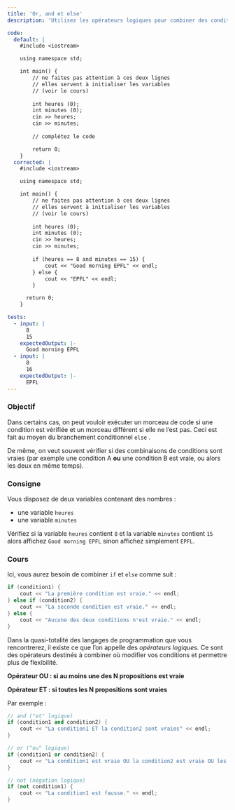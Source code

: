 ```yaml
---
title: 'Or, and et else'
description: 'Utilisez les opérateurs logiques pour combiner des conditions.'

code:
  default: |
    #include <iostream>

    using namespace std;

    int main() {        
        // ne faites pas attention à ces deux lignes    
        // elles servent à initialiser les variables    
        // (voir le cours)    
          
        int heures (0);    
        int minutes (0);  
        cin >> heures;
        cin >> minutes;      
        
        // complétez le code        

        return 0;	
    }
  corrected: |
    #include <iostream>

    using namespace std;

    int main() {        
        // ne faites pas attention à ces deux lignes    
        // elles servent à initialiser les variables    
        // (voir le cours)    
        
        int heures (0);   
        int minutes (0);
        cin >> heures;
        cin >> minutes;   
        
        if (heures == 8 and minutes == 15) {            
            cout << "Good morning EPFL" << endl;        
        } else {
            cout << "EPFL" << endl;
        }

      return 0;	
    }

tests:
  - input: |
      8
      15
    expectedOutput: |-
      Good morning EPFL
  - input: |
      8
      16
    expectedOutput: |-
      EPFL
---
```


### Objectif

Dans certains cas, on peut vouloir exécuter un morceau de code si une condition est vérifiée et un morceau différent si elle ne l’est pas. Ceci est fait au moyen du branchement conditionnel `else` .

De même, on veut souvent vérifier si des combinaisons de conditions sont vraies (par exemple une condition A **ou** une condition B est vraie, ou alors les deux en même temps).

### Consigne

Vous disposez de deux variables contenant des nombres :

- une variable `heures`
- une variable `minutes`

Vérifiez si la variable `heures` contient `8` et la variable `minutes` contient `15` alors affichez `Good morning EPFL` sinon affichez simplement `EPFL`.

### Cours

Ici, vous aurez besoin de combiner `if` et `else` comme suit :

```cpp
if (condition1) {
	cout << "La première condition est vraie." << endl;
} else if (condition2) {
	cout << "La seconde condition est vraie." << endl;
} else {
	cout << "Aucune des deux conditions n'est vraie." << endl;
}
```

Dans la quasi-totalité des langages de programmation que vous rencontrerez, il existe ce que l’on appelle des _opérateurs logiques._ Ce sont des opérateurs destinés à combiner où modifier vos conditions et permettre plus de flexibilité.

**Opérateur OU : si au moins une des N propositions est vraie**

**Opérateur ET : si toutes les N propositions sont vraies**

Par exemple :

```cpp
// and ("et" logique)
if (condition1 and condition2) {
	cout << "La condition1 ET la condition2 sont vraies" << endl;
}

// or ("ou" logique)
if (condition1 or condition2) {
	cout << "La condition1 est vraie OU la condition2 est vraie OU les deux." << endl;
}

// not (négation logique)
if (not condition1) {
	cout << "La condition1 est fausse." << endl;
}
```
